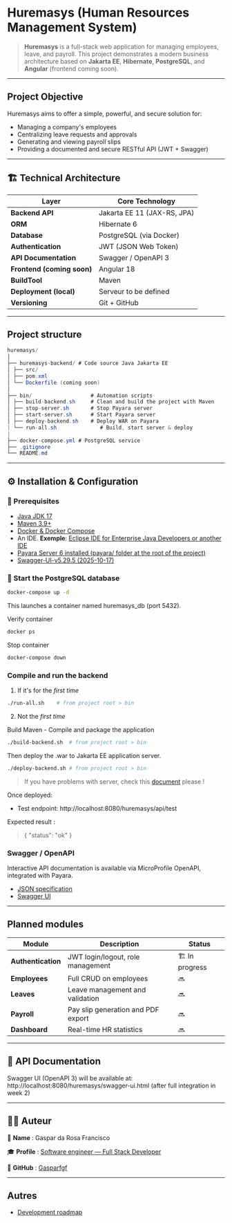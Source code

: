 # Huremasys (Human Resources Management System)

> **Huremasys** is a full-stack web application for managing employees, leave, and payroll.
> This project demonstrates a modern business architecture based on **Jakarta EE**, **Hibernate**, **PostgreSQL**, and **Angular** (frontend coming soon).

---

## Project Objective

Huremasys aims to offer a simple, powerful, and secure solution for:
- Managing a company's employees
- Centralizing leave requests and approvals
- Generating and viewing payroll slips
- Providing a documented and secure RESTful API (JWT + Swagger)

---

## 🏗️ Technical Architecture

| Layer | Core Technology |
|---------|------------------------|
| **Backend API** | Jakarta EE 11 (JAX-RS, JPA) |
| **ORM** | Hibernate 6 |
| **Database** | PostgreSQL (via Docker) |
| **Authentication** | JWT (JSON Web Token) |
| **API Documentation** | Swagger / OpenAPI 3 |
| **Frontend (coming soon)** | Angular 18 |
| **BuildTool** | Maven |
| **Deployment (local)** | Serveur to be defined |
| **Versioning** | Git + GitHub |

---

## Project structure

```java
huremasys/
│
├── huremasys-backend/ # Code source Java Jakarta EE
│ ├── src/
│ ├── pom.xml
│ └── Dockerfile (coming soon)
│
├── bin/                   # Automation scripts
│ ├── build-backend.sh     # Clean and build the project with Maven
│ ├── stop-server.sh       # Stop Payara server
│ ├── start-server.sh      # Start Payara server
│ ├── deploy-backend.sh    # Deploy WAR on Payara
| └── run-all.sh			  # Build, start server & deploy
|
├── docker-compose.yml # PostgreSQL service
├── .gitignore
└── README.md
```

---

## ⚙️ Installation & Configuration

### 🔧 Prerequisites

- [Java JDK 17](https://www.oracle.com/java/technologies/downloads/)
- [Maven 3.9+](https://maven.apache.org/)
- [Docker & Docker Compose](https://www.docker.com/)
- An IDE. **Exemple**: [Eclipse IDE for Enterprise Java Developers or another IDE](https://eclipse.org/downloads/)
- [Payara Server 6 installed (payara/ folder at the root of the project)](https://payara.fish/downloads/payara-platform-community-edition/)
- [Swagger-UI-v5.29.5 (2025-10-17)](https://github.com/swagger-api/swagger-ui/releases)

### 🐘 Start the PostgreSQL database

```bash
docker-compose up -d
```
This launches a container named huremasys_db (port 5432).

Verify container

```bash
docker ps
```

Stop container

```bash
docker-compose down
```

### Compile and run the backend

1. If it's for the _first time_

```bash
./run-all.sh	# from project root > bin
```

2. Not the _first time_

Build Maven - Compile and package the application

```bash
./build-backend.sh	# from project root > bin
```

Then deploy the .war to Jakarta EE application server.

```bash
./deploy-backend.sh	# from project root > bin
```

> If you have problems with server, check this [document](https://github.com/Gasparfgf/huremasys/blob/main/huremasys-backend/doc/DEBUG.md) please !

Once deployed:

- Test endpoint: http://localhost:8080/huremasys/api/test

Expected result :
> { "status": "ok" }

### Swagger / OpenAPI

Interactive API documentation is available via MicroProfile OpenAPI, integrated with Payara.

- [JSON specification](http://localhost:8080/huremasys-backend/api/openapi)
- [Swagger UI](http://localhost:8080/huremasys-backend/api/swagger-ui)

---

## Planned modules

| Module             | Description                                 | Status       |
| ------------------ | ------------------------------------------- | ------------ |
| **Authentication** | JWT login/logout, role management         | 🏗️ In progress |
| **Employees**      | Full CRUD on employees               | 🔜           |
| **Leaves**         | Leave management and validation            | 🔜           |
| **Payroll**        | Pay slip generation and PDF export | 🔜           |
| **Dashboard**      | Real-time HR statistics               | 🔜           |

---

## 📘 API Documentation

Swagger UI (OpenAPI 3) will be available at: http://localhost:8080/huremasys/swagger-ui.html
(after full integration in week 2)

---

## 🧑‍💻 Auteur

💼 **Name** : Gaspar da Rosa Francisco

🎓 **Profile** : [Software engineer — Full Stack Developer](https://www.linkedin.com/in/gaspar-francisco-5a4639203/)

🔗 **GitHub** : [Gasparfgf](https://github.com/Gasparfgf)


---

## Autres

- [Development roadmap](https://github.com/Gasparfgf/huremasys/blob/main/huremasys-backend/doc/development.md)



